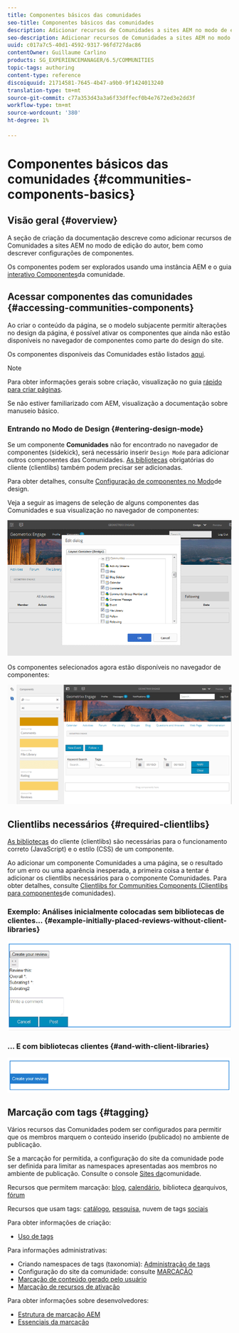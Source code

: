 ```yaml
---
title: Componentes básicos das comunidades
seo-title: Componentes básicos das comunidades
description: Adicionar recursos de Comunidades a sites AEM no modo de edição e configurar componentes
seo-description: Adicionar recursos de Comunidades a sites AEM no modo de edição e configurar componentes
uuid: c017a7c5-40d1-4592-9317-96fd727dac86
contentOwner: Guillaume Carlino
products: SG_EXPERIENCEMANAGER/6.5/COMMUNITIES
topic-tags: authoring
content-type: reference
discoiquuid: 21714581-7645-4b47-a9b0-9f1424013240
translation-type: tm+mt
source-git-commit: c77a353d43a3a6f33dffecf0b4e7672ed3e2dd3f
workflow-type: tm+mt
source-wordcount: '380'
ht-degree: 1%

---
```



# Componentes básicos das comunidades {#communities-components-basics}

## Visão geral {#overview}

A seção de criação da documentação descreve como adicionar recursos de Comunidades a sites AEM no modo de edição do autor, bem como descrever configurações de componentes.

Os componentes podem ser explorados usando uma instância AEM e o guia [interativo Componentes](components-guide.md)da comunidade.

## Acessar componentes das comunidades {#accessing-communities-components}

Ao criar o conteúdo da página, se o modelo subjacente permitir alterações no design da página, é possível ativar os componentes que ainda não estão disponíveis no navegador de componentes como parte do design do site.

Os componentes disponíveis das Comunidades estão listados [aqui](author-communities.md#available-communities-components).

>[!NOTE]
>
>Para obter informações gerais sobre criação, visualização no guia [rápido para criar páginas](../../help/sites-authoring/qg-page-authoring.md).
>
>Se não estiver familiarizado com AEM, visualização a documentação sobre manuseio [](../../help/sites-authoring/basic-handling.md)básico.


### Entrando no Modo de Design {#entering-design-mode}

Se um componente **Comunidades** não for encontrado no navegador de componentes (sidekick), será necessário inserir `Design Mode` para adicionar outros componentes das Comunidades. [As bibliotecas](#required-clientlibs) obrigatórias do cliente (clientlibs) também podem precisar ser adicionadas.

Para obter detalhes, consulte [Configuração de componentes no Modo](../../help/sites-authoring/default-components-designmode.md)de design.

Veja a seguir as imagens de seleção de alguns componentes das Comunidades e sua visualização no navegador de componentes:

![concepção de componentes](assets/component-design.png)

Os componentes selecionados agora estão disponíveis no navegador de componentes:

![component-design1](assets/component-design1.png)

## Clientlibs necessários {#required-clientlibs}

[As bibliotecas](../../help/sites-developing/clientlibs.md) do cliente (clientlibs) são necessárias para o funcionamento correto (JavaScript) e o estilo (CSS) de um componente.

Ao adicionar um componente Comunidades a uma página, se o resultado for um erro ou uma aparência inesperada, a primeira coisa a tentar é adicionar os clientlibs necessários para o componente Comunidades. Para obter detalhes, consulte [Clientlibs for Communities Components (Clientlibs para componentes](clientlibs.md)de comunidades).

### Exemplo: Análises inicialmente colocadas sem bibliotecas de clientes... {#example-initially-placed-reviews-without-client-libraries}

![clientlibs1](assets/clientlibs1.png)

### ... E com bibliotecas clientes {#and-with-client-libraries}

![clientlibs2](assets/clientlibs2.png)

## Marcação com tags {#tagging}

Vários recursos das Comunidades podem ser configurados para permitir que os membros marquem o conteúdo inserido (publicado) no ambiente de publicação.

Se a marcação for permitida, a configuração do site da comunidade pode ser definida para limitar as namespaces apresentadas aos membros no ambiente de publicação. Consulte o console [Sites da](sites-console.md#tagging)comunidade.

Recursos que permitem marcação: [blog](blog-feature.md), [calendário](calendar.md), biblioteca [de](file-library.md)arquivos, [fórum](forum.md)

Recursos que usam tags: [catálogo](catalog.md), [pesquisa](search.md), nuvem de tags [sociais](tagcloud.md)

Para obter informações de criação:

* [Uso de tags](../../help/sites-authoring/tags.md)

Para informações administrativas:

* Criando namespaces de tags (taxonomia): [Administração de tags](../../help/sites-administering/tags.md)
* Configuração do site da comunidade: consulte [MARCAÇÃO](sites-console.md#tagging)
* [Marcação de conteúdo gerado pelo usuário](../../help/sites-authoring/tags.md)
* [Marcação de recursos de ativação](tag-resources.md)

Para obter informações sobre desenvolvedores:

* [Estrutura de marcação AEM](../../help/sites-developing/framework.md)
* [Essenciais da marcação](tag.md)

